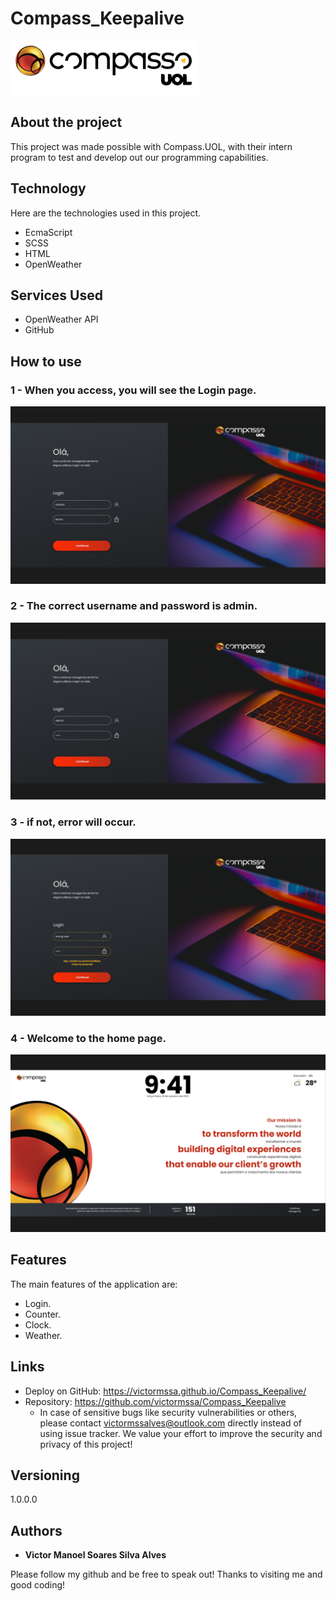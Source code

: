 # Compass_Keepalive
 ![Compass Logo](https://github.com/victormssa/Compass_Keepalive/blob/main/assets/imgs/LogoCompasso%201.svg)


## About the project
This project was made possible with Compass.UOL, with their intern program to test and develop out  our programming capabilities.


## Technology 

Here are the technologies used in this project.

* EcmaScript
* SCSS
* HTML
* OpenWeather

## Services Used

* OpenWeather API
* GitHub

## How to use

### 1 - When you access, you will see the Login page.

![Login image](https://github.com/victormssa/Compass_Keepalive/blob/main/assets/imgs/readme/6.png)

### 2 - The correct username and password is admin.

![Login user and password](https://github.com/victormssa/Compass_Keepalive/blob/main/assets/imgs/readme/7.png)

### 3 - if not, error will occur.

![Login error](https://github.com/victormssa/Compass_Keepalive/blob/main/assets/imgs/readme/8.png)


### 4 - Welcome to the home page.

![Home image](https://github.com/victormssa/Compass_Keepalive/blob/main/assets/imgs/readme/9.png)


## Features

The main features of the application are:
 - Login.
 - Counter.
 - Clock.
 - Weather.


## Links
  - Deploy on GitHub: https://victormssa.github.io/Compass_Keepalive/
  - Repository: https://github.com/victormssa/Compass_Keepalive
    - In case of sensitive bugs like security vulnerabilities or others, please contact
      victormssalves@outlook.com directly instead of using issue tracker. We value your effort
      to improve the security and privacy of this project!

  ## Versioning

  1.0.0.0


  ## Authors

  * **Victor Manoel Soares Silva Alves** 

  Please follow my github and be free to speak out!
  Thanks to visiting me and good coding!
